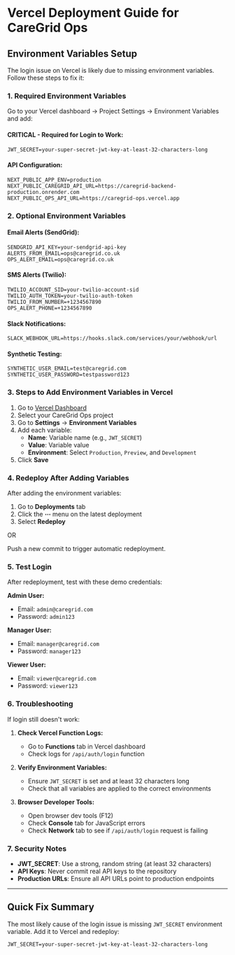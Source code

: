 # Vercel Deployment Guide for CareGrid Ops

## Environment Variables Setup

The login issue on Vercel is likely due to missing environment variables. Follow these steps to fix it:

### 1. Required Environment Variables

Go to your Vercel dashboard → Project Settings → Environment Variables and add:

#### **CRITICAL - Required for Login to Work:**
```
JWT_SECRET=your-super-secret-jwt-key-at-least-32-characters-long
```

#### **API Configuration:**
```
NEXT_PUBLIC_APP_ENV=production
NEXT_PUBLIC_CAREGRID_API_URL=https://caregrid-backend-production.onrender.com
NEXT_PUBLIC_OPS_API_URL=https://caregrid-ops.vercel.app
```

### 2. Optional Environment Variables

#### **Email Alerts (SendGrid):**
```
SENDGRID_API_KEY=your-sendgrid-api-key
ALERTS_FROM_EMAIL=ops@caregrid.co.uk
OPS_ALERT_EMAIL=ops@caregrid.co.uk
```

#### **SMS Alerts (Twilio):**
```
TWILIO_ACCOUNT_SID=your-twilio-account-sid
TWILIO_AUTH_TOKEN=your-twilio-auth-token
TWILIO_FROM_NUMBER=+1234567890
OPS_ALERT_PHONE=+1234567890
```

#### **Slack Notifications:**
```
SLACK_WEBHOOK_URL=https://hooks.slack.com/services/your/webhook/url
```

#### **Synthetic Testing:**
```
SYNTHETIC_USER_EMAIL=test@caregrid.com
SYNTHETIC_USER_PASSWORD=testpassword123
```

### 3. Steps to Add Environment Variables in Vercel

1. Go to [Vercel Dashboard](https://vercel.com/dashboard)
2. Select your CareGrid Ops project
3. Go to **Settings** → **Environment Variables**
4. Add each variable:
   - **Name**: Variable name (e.g., `JWT_SECRET`)
   - **Value**: Variable value
   - **Environment**: Select `Production`, `Preview`, and `Development`
5. Click **Save**

### 4. Redeploy After Adding Variables

After adding the environment variables:
1. Go to **Deployments** tab
2. Click the **⋯** menu on the latest deployment
3. Select **Redeploy**

OR

Push a new commit to trigger automatic redeployment.

### 5. Test Login

After redeployment, test with these demo credentials:

**Admin User:**
- Email: `admin@caregrid.com`
- Password: `admin123`

**Manager User:**
- Email: `manager@caregrid.com`
- Password: `manager123`

**Viewer User:**
- Email: `viewer@caregrid.com`
- Password: `viewer123`

### 6. Troubleshooting

If login still doesn't work:

1. **Check Vercel Function Logs:**
   - Go to **Functions** tab in Vercel dashboard
   - Check logs for `/api/auth/login` function

2. **Verify Environment Variables:**
   - Ensure `JWT_SECRET` is set and at least 32 characters long
   - Check that all variables are applied to the correct environments

3. **Browser Developer Tools:**
   - Open browser dev tools (F12)
   - Check **Console** tab for JavaScript errors
   - Check **Network** tab to see if `/api/auth/login` request is failing

### 7. Security Notes

- **JWT_SECRET**: Use a strong, random string (at least 32 characters)
- **API Keys**: Never commit real API keys to the repository
- **Production URLs**: Ensure all API URLs point to production endpoints

---

## Quick Fix Summary

The most likely cause of the login issue is missing `JWT_SECRET` environment variable. Add it to Vercel and redeploy:

```
JWT_SECRET=your-super-secret-jwt-key-at-least-32-characters-long
```